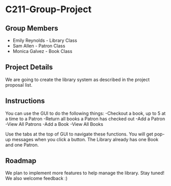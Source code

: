 # C211-Group-Project

## Group Members
* Emily Reynolds - Library Class
* Sam Allen - Patron Class
* Monica Galvez - Book Class

## Project Details
We are going to create the library system as described in the project proposal list.

## Instructions
You can use the GUI to do the following things:
-Checkout a book, up to 5 at a time to a Patron
-Return all books a Patron has checked out
-Add a Patron
-View All Patrons
-Add a Book
-View All Books

Use the tabs at the top of GUI to navigate these functions.
You will get pop-up messages when you click a button.
The Library already has one Book and one Patron. 

## Roadmap
We plan to implement more features to help manage the library. Stay tuned!
We also welcome feedback :)
